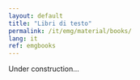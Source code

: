 ```yaml
---
layout: default
title: "Libri di testo"
permalink: /it/emg/material/books/
lang: it
ref: emgbooks
---
```


Under construction...
